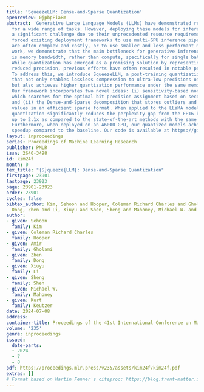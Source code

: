```yaml
---
title: 'SqueezeLLM: Dense-and-Sparse Quantization'
openreview: 0jpbpFia8m
abstract: 'Generative Large Language Models (LLMs) have demonstrated remarkable results
  for a wide range of tasks. However, deploying these models for inference has been
  a significant challenge due to their unprecedented resource requirements. This has
  forced existing deployment frameworks to use multi-GPU inference pipelines, which
  are often complex and costly, or to use smaller and less performant models. In this
  work, we demonstrate that the main bottleneck for generative inference with LLMs
  is memory bandwidth, rather than compute, specifically for single batch inference.
  While quantization has emerged as a promising solution by representing weights with
  reduced precision, previous efforts have often resulted in notable performance degradation.
  To address this, we introduce SqueezeLLM, a post-training quantization framework
  that not only enables lossless compression to ultra-low precisions of up to 3-bit,
  but also achieves higher quantization performance under the same memory constraint.
  Our framework incorporates two novel ideas: (i) sensitivity-based non-uniform quantization,
  which searches for the optimal bit precision assignment based on second-order information;
  and (ii) the Dense-and-Sparse decomposition that stores outliers and sensitive weight
  values in an efficient sparse format. When applied to the LLaMA models, our 3-bit
  quantization significantly reduces the perplexity gap from the FP16 baseline by
  up to 2.1x as compared to the state-of-the-art methods with the same memory requirement.
  Furthermore, when deployed on an A6000 GPU, our quantized models achieve up to 2.3x
  speedup compared to the baseline. Our code is available at https://github.com/SqueezeAILab/SqueezeLLM.'
layout: inproceedings
series: Proceedings of Machine Learning Research
publisher: PMLR
issn: 2640-3498
id: kim24f
month: 0
tex_title: "{S}queeze{LLM}: Dense-and-Sparse Quantization"
firstpage: 23901
lastpage: 23923
page: 23901-23923
order: 23901
cycles: false
bibtex_author: Kim, Sehoon and Hooper, Coleman Richard Charles and Gholami, Amir and
  Dong, Zhen and Li, Xiuyu and Shen, Sheng and Mahoney, Michael W. and Keutzer, Kurt
author:
- given: Sehoon
  family: Kim
- given: Coleman Richard Charles
  family: Hooper
- given: Amir
  family: Gholami
- given: Zhen
  family: Dong
- given: Xiuyu
  family: Li
- given: Sheng
  family: Shen
- given: Michael W.
  family: Mahoney
- given: Kurt
  family: Keutzer
date: 2024-07-08
address:
container-title: Proceedings of the 41st International Conference on Machine Learning
volume: '235'
genre: inproceedings
issued:
  date-parts:
  - 2024
  - 7
  - 8
pdf: https://proceedings.mlr.press/v235/assets/kim24f/kim24f.pdf
extras: []
# Format based on Martin Fenner's citeproc: https://blog.front-matter.io/posts/citeproc-yaml-for-bibliographies/
---
```

